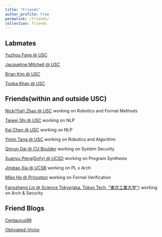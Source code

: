 ```yaml
---
title: "Friends"
author_profile: true
permalink: /friends/
collection: friends
---
```


Labmates
-------------
[Yuzhou Fang @ USC](https://yuzhou-fang.github.io/)

[Jacqueline Mitchell @ USC](https://jlmitche23.github.io/)

[Brian Kim @ USC](https://briankim113.github.io/)

[Tooba Khan @ USC](https://khantooba.github.io/)


Friends(within and outside USC)
------------
[Nick(Yiqi) Zhao @ USC](https://zhaoy37.github.io/) working on Robotics and Formal Methods

[Taiwei Shi @ USC](https://maksimstw.github.io/) working on NLP

[Kai Chen @ USC](https://kaichen23.github.io/) working on NLP

[Yimin Tang @ USC](https://sites.google.com/view/yimintang) working on Robotics and Algorithm


[Qinrun Dai @ CU Boulder](https://i.secondst.org/) working on System Security

[Xuanyu Peng(Dofy) @ UCSD](https://home.dofy.top/) working on Program Synthesis

[Jingtao Xia @ UCSB](https://jingtaox.github.io/) working on PL x Arch

[Mike He @ Princeton](https://www.cs.princeton.edu/~dh7120/) working on Formal Verification

[Fangzheng Lin @ Science Tokyo(aka. Tokyo Tech, "東京工業大学")](https://lintoto.me/) working on Arch \& Security

Friend Blogs
-----------
[Centaurus99](https://centaurus99.top/)

[Obliviated::Victor](https://obliv.me/)

